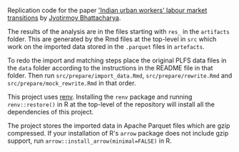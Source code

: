 Replication code for the paper ['Indian urban workers' labour
market transitions](https://arxiv.org/abs/2110.05482) by
[Jyotirmoy Bhattacharya](https://www.jyotirmoy.net).

The results of the analysis are in the files starting with `res_` in
the `artifacts` folder. This are generated by the Rmd files at the
top-level in `src` which work on the imported data stored in the 
`.parquet` files in `artefacts`.

To redo the import and matching steps place the original PLFS data files
in the `data` folder according to the instructions in the README file 
in that folder. Then run `src/prepare/import_data.Rmd`, 
`src/prepare/rewrite.Rmd` and `src/prepare/mock_rewrite.Rmd` in that
order.

This project uses [renv](https://rstudio.github.io/renv/index.html). 
Installing the `renv` package and running `renv::restore()` in R at the
top-level of the repository will install all the dependencies of this
project. 

The project stores the imported data in Apache Parquet files
which are gzip compressed. If your installation of R's `arrow` package
does not include gzip support, run `arrow::install_arrow(minimal=FALSE)`
in R.
 

